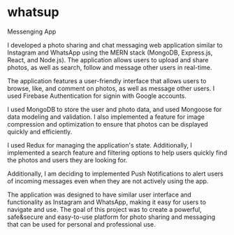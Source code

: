 # whatsup
Messenging App

I developed a photo sharing and chat messaging web application similar to Instagram and WhatsApp using the MERN stack (MongoDB, Express.js, React, and Node.js). The application allows users to upload and share photos, as well as search, follow and message other users in real-time.

The application features a user-friendly interface that allows users to browse, like, and comment on photos, as well as message other users. I used Firebase Authentication for signin with Google accounts. 

I used MongoDB to store the user and photo data, and used Mongoose for data modeling and validation. I also implemented a feature for image compression and optimization to ensure that photos can be displayed quickly and efficiently.

I used Redux for managing the application's state. Additionally, I implemented a search feature and filtering options to help users quickly find the photos and users they are looking for.

Additionally, I am deciding to implemented Push Notifications to alert users of incoming messages even when they are not actively using the app.

The application was designed to have similar user interface and functionality as Instagram and WhatsApp, making it easy for users to navigate and use. The goal of this project was to create a powerful, safe&secure and easy-to-use platform for photo sharing and messaging that can be used for personal and professional use.
